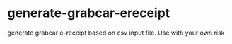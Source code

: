 # generate-grabcar-ereceipt
generate grabcar e-receipt based on csv input file. 
Use with your own risk